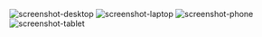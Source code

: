 ![screenshot-desktop](https://user-images.githubusercontent.com/28908397/60346509-f8999d00-99c3-11e9-8ce9-814e71171ada.png)
![screenshot-laptop](https://user-images.githubusercontent.com/28908397/60346510-f8999d00-99c3-11e9-87fe-2cdb9fe32211.png)
![screenshot-phone](https://user-images.githubusercontent.com/28908397/60346511-f9323380-99c3-11e9-9b0d-78d4816fd0d4.png)
![screenshot-tablet](https://user-images.githubusercontent.com/28908397/60346514-f9323380-99c3-11e9-8ecc-5ad9c59e7b92.png)
